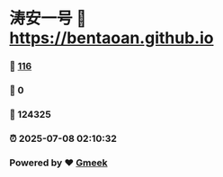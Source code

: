 # 涛安一号 :link: https://bentaoan.github.io 
### :page_facing_up: [116](https://bentaoan.github.io/tag.html) 
### :speech_balloon: 0 
### :hibiscus: 124325 
### :alarm_clock: 2025-07-08 02:10:32 
### Powered by :heart: [Gmeek](https://github.com/Meekdai/Gmeek)
